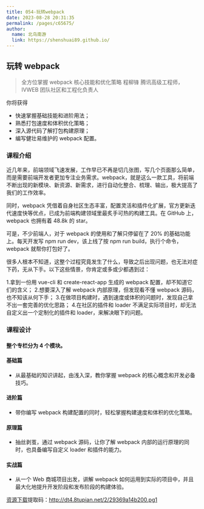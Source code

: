 ```yaml
---
title: 054-玩转webpack
date: 2023-08-28 20:31:35
permalink: /pages/c65675/
author: 
  name: 北鸟南游
  link: https://shenshuai89.github.io/
---
```


## 玩转 webpack
> 全方位掌握 webpack 核心技能和优化策略
> 程柳锋  腾讯高级工程师，IVWEB 团队社区和工程化负责人

你将获得
- 快速掌握基础技能和进阶用法；
- 熟悉打包速度和体积优化策略；
- 深入源代码了解打包构建原理；
- 编写健壮易维护的 webpack 配置。

### 课程介绍

近几年来，前端领域飞速发展，工作早已不再是切几张图，写几个页面那么简单，而是需要前端开发者更加专注业务需求。webpack，就是这么一款工具，将前端不断出现的新模块、新资源、新需求，进行自动化整合、梳理、输出，极大提高了我们的工作效率。

同时，webpack 凭借着自身社区生态丰富，配置灵活和插件化扩展，官方更新迭代速度快等优点，已成为前端构建领域里最炙手可热的构建工具。在 GitHub 上，webpack 也拥有着 48.8k 的 star。

可是，不少前端人，对于 webpack 的使用和了解只停留在了 20% 的基础功能上。每天开发写 npm run dev，该上线了按 npm run build，执行个命令，webpack 就帮你打包好了。

很多人根本不知道，这整个过程究竟发生了什么，导致之后出现问题，也无法对症下药，无从下手。以下这些情景，你肯定或多或少都遇到过：

1.拿到一份用 vue-cli 和 create-react-app 生成的 webpack 配置，却不知道它们的含义；
2.想要深入了解 webpack 内部原理，但发现看不懂 webpack 源码，也不知该从何下手；
3.在做项目构建时，遇到速度或体积的问题时，发现自己拿不出一套完善的优化思路；
4.在社区的插件和 loader 不满足实际项目时，却无法自定义出一个定制化的插件和 loader，来解决眼下的问题。

### 课程设计
#### 整个专栏分为 4 个模块。

#### 基础篇
- 从最基础的知识讲起，由浅入深，教你掌握 webpack 的核心概念和开发必备技巧。

#### 进阶篇
- 带你编写 webpack 构建配置的同时，轻松掌握构建速度和体积的优化策略。

#### 原理篇
- 抽丝剥茧，通过 webpack 源码，让你了解 webpack 内部的运行原理的同时，也具备编写自定义 loader 和插件的能力。

#### 实战篇
- 从一个 Web 商城项目出发，讲解 webpack 如何运用到实际的项目中，并且最大化地提升开发阶段和发布阶段的构建体验。

[资源下载](https://www.aliyundrive.com/s/NbkkyErkAYh)提取码：http://dt4.8tupian.net/2/29369a14b200.pg1